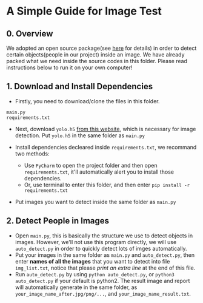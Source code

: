 # A Simple Guide for Image Test

## 0. Overview

We adopted an open source package(see [here](https://drive.google.com/file/d/1sF_NWhgvHx8n6Cy5HKwL4ncHjK350ZhQ/view?usp=sharing) for details) in order to detect certain objects(people in our project) inside an image. We have already packed what we need inside the source codes in this folder. Please read instructions below to run it on your own computer!

## 1. Download and Install Dependencies

- Firstly, you need to download/clone the files in this folder.

```
main.py
requirements.txt
```

- Next, download `yolo.h5` [from this website](https://github.com/OlafenwaMoses/ImageAI/releases/download/1.0/yolo.h5), which is necessary for image detection. Put `yolo.h5` in the same folder as `main.py`
- Install dependencies decleared inside `requirements.txt`, we recommand two methods:
  - Use `PyCharm` to open the project folder and then open `requirements.txt`, it'll automatically alert you to install those dependencies.
  - Or, use terminal to enter this folder, and then enter `pip install -r requirements.txt`

- Put images you want to detect inside the same folder as `main.py`



## 2. Detect People in Images

- Open `main.py`, this is basically the structure we use to detect objects in images. However, we'll not use this program directly, we will use `auto_detect.py` in order to quickly detect lots of imges automatically.
- Put your images in the same folder as `main.py` and `auto_detect.py`, then enter **names of all the images** that you want to detect into file `img_list.txt`, notice that please *print an extra line* at the end of this file.
- Run `auto_detect.py` by using `python auto_detect.py`, or `python3 auto_detect.py` if your default is python2. The result image and report will automatically generate in the same folder, as `your_image_name_after.jpg/png/...`, and `your_image_name_result.txt`.

